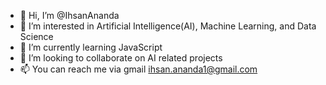 - 👋 Hi, I’m @IhsanAnanda
- 👀 I’m interested in Artificial Intelligence(AI), Machine Learning, and Data Science
- 🌱 I’m currently learning JavaScript
- 💞️ I’m looking to collaborate on AI related projects
- 📫 You can reach me via gmail ihsan.ananda1@gmail.com

<!---
IhsanAnanda/IhsanAnanda is a ✨ special ✨ repository because its `README.md` (this file) appears on your GitHub profile.
You can click the Preview link to take a look at your changes.
--->

